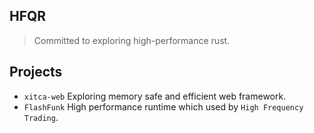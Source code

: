 ## HFQR

> Committed to exploring high-performance rust.

## Projects
- `xitca-web` Exploring memory safe and efficient web framework.
- `FlashFunk` High performance runtime which used by `High Frequency Trading`.

